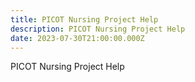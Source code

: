 ```yaml
---
title: PICOT Nursing Project Help
description: PICOT Nursing Project Help
date: 2023-07-30T21:00:00.000Z
---
```


PICOT Nursing Project Help
